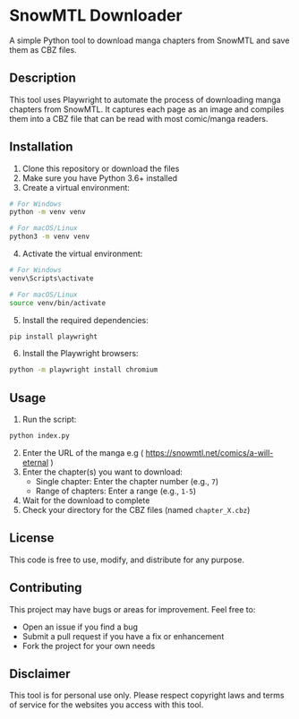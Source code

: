 # SnowMTL Downloader

A simple Python tool to download manga chapters from SnowMTL and save them as CBZ files.

## Description

This tool uses Playwright to automate the process of downloading manga chapters from SnowMTL. It captures each page as an image and compiles them into a CBZ file that can be read with most comic/manga readers.

## Installation

1. Clone this repository or download the files
2. Make sure you have Python 3.6+ installed
3. Create a virtual environment:

```bash
# For Windows
python -m venv venv

# For macOS/Linux
python3 -m venv venv
```

4. Activate the virtual environment:

```bash
# For Windows
venv\Scripts\activate

# For macOS/Linux
source venv/bin/activate
```

5. Install the required dependencies:

```bash
pip install playwright
```

6. Install the Playwright browsers:

```bash
python -m playwright install chromium
```

## Usage

1. Run the script:

```bash
python index.py
```

2. Enter the URL of the manga e.g ( https://snowmtl.net/comics/a-will-eternal )
3. Enter the chapter(s) you want to download:
   - Single chapter: Enter the chapter number (e.g., `7`)
   - Range of chapters: Enter a range (e.g., `1-5`)
4. Wait for the download to complete
5. Check your directory for the CBZ files (named `chapter_X.cbz`)

## License

This code is free to use, modify, and distribute for any purpose.

## Contributing

This project may have bugs or areas for improvement. Feel free to:

- Open an issue if you find a bug
- Submit a pull request if you have a fix or enhancement
- Fork the project for your own needs

## Disclaimer

This tool is for personal use only. Please respect copyright laws and terms of service for the websites you access with this tool.
